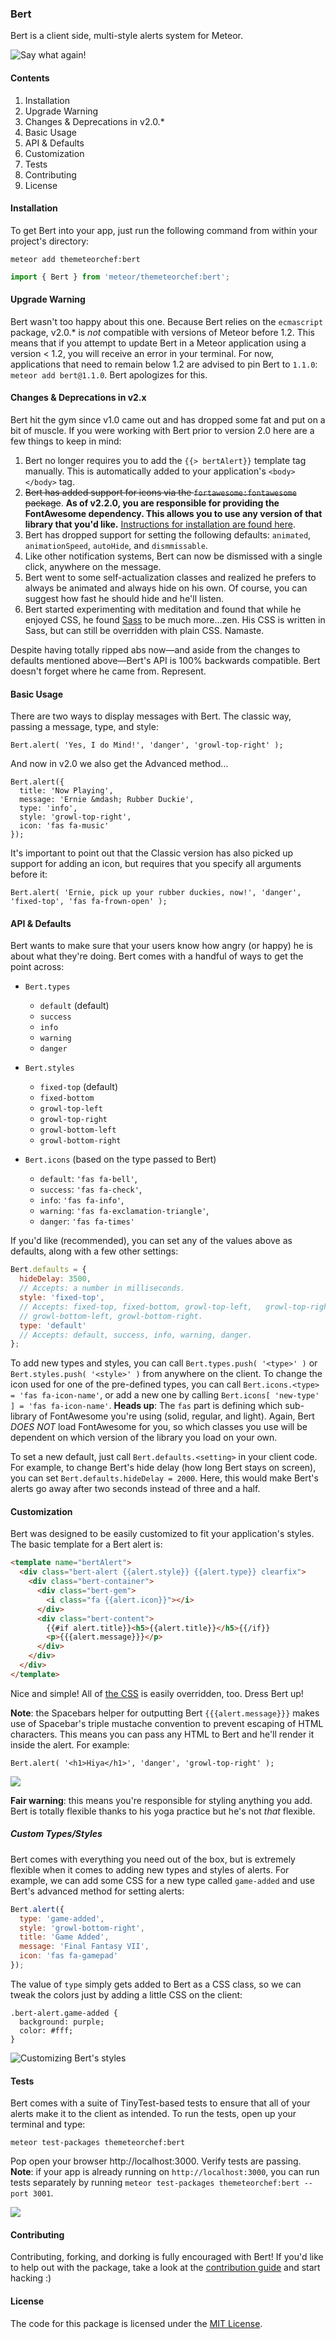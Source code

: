 ### Bert
Bert is a client side, multi-style alerts system for Meteor.

![Say what again!](https://cl.ly/0d3O121h021t/bert.jpg)

#### Contents
1. Installation
2. Upgrade Warning
3. Changes & Deprecations in v2.0.*
4. Basic Usage
5. API & Defaults
6. Customization
7. Tests
4. Contributing
5. License

#### Installation
To get Bert into your app, just run the following command from within your project's directory:

```
meteor add themeteorchef:bert
```

```javascript
import { Bert } from 'meteor/themeteorchef:bert';
```

#### Upgrade Warning
Bert wasn't too happy about this one. Because Bert relies on the `ecmascript` package, v2.0.* is _not_ compatible with versions of Meteor before 1.2. This means that if you attempt to update Bert in a Meteor application using a version < 1.2, you will receive an error in your terminal. For now, applications that need to remain below 1.2 are advised to pin Bert to `1.1.0`: `meteor add bert@1.1.0`. Bert apologizes for this.

#### Changes & Deprecations in v2.x
Bert hit the gym since v1.0 came out and has dropped some fat and put on a bit of muscle. If you were working with Bert prior to version 2.0 here are a few things to keep in mind:

1. Bert no longer requires you to add the `{{> bertAlert}}` template tag manually. This is automatically added to your application's `<body></body>` tag.
2. <strike>Bert has added support for icons via the `fortawesome:fontawesome` package</strike>. **As of v2.2.0, you are responsible for providing the FontAwesome dependency. This allows you to use any version of that library that you'd like.** [Instructions for installation are found here](https://fontawesome.com/start).
3. Bert has dropped support for setting the following defaults: `animated`, `animationSpeed`, `autoHide`, and `dismmissable`.
4. Like other notification systems, Bert can now be dismissed with a single click, anywhere on the message.
5. Bert went to some self-actualization classes and realized he prefers to always be animated and always hide on his own. Of course, you can suggest how fast he should hide and he'll listen.
6. Bert started experimenting with meditation and found that while he enjoyed CSS, he found [Sass](http://sass-lang.com) to be much more...zen. His CSS is written in Sass, but can still be overridden with plain CSS. Namaste.

Despite having totally ripped abs now—and aside from the changes to defaults mentioned above—Bert's API is 100% backwards compatible. Bert doesn't forget where he came from. Represent.

#### Basic Usage
There are two ways to display messages with Bert. The classic way, passing a message, type, and style:

```
Bert.alert( 'Yes, I do Mind!', 'danger', 'growl-top-right' );
```

And now in v2.0 we also get the Advanced method...

```
Bert.alert({
  title: 'Now Playing',
  message: 'Ernie &mdash; Rubber Duckie',
  type: 'info',
  style: 'growl-top-right',
  icon: 'fas fa-music'
});
```

It's important to point out that the Classic version has also picked up support for adding an icon, but requires that you specify all arguments before it:

```
Bert.alert( 'Ernie, pick up your rubber duckies, now!', 'danger', 'fixed-top', 'fas fa-frown-open' );
```

#### API & Defaults
Bert wants to make sure that your users know how angry (or happy) he is about what they're doing. Bert comes with a handful of ways to get the point across:

- `Bert.types`
  - `default` (default)
  - `success`
  - `info`
  - `warning`
  - `danger`


- `Bert.styles`
  - `fixed-top` (default)
  - `fixed-bottom`
  - `growl-top-left`
  - `growl-top-right`
  - `growl-bottom-left`
  - `growl-bottom-right`


- `Bert.icons` (based on the type passed to Bert)
  - `default`: `'fas fa-bell'`,
  - `success`: `'fas fa-check'`,
  - `info`: `'fas fa-info'`,
  - `warning`: `'fas fa-exclamation-triangle'`,
  - `danger`: `'fas fa-times'`

If you'd like (recommended), you can set any of the values above as defaults, along with a few other settings:

```js
Bert.defaults = {
  hideDelay: 3500,
  // Accepts: a number in milliseconds.
  style: 'fixed-top',
  // Accepts: fixed-top, fixed-bottom, growl-top-left,   growl-top-right,
  // growl-bottom-left, growl-bottom-right.
  type: 'default'
  // Accepts: default, success, info, warning, danger.
};
```
To add new types and styles, you can call `Bert.types.push( '<type>' )` or `Bert.styles.push( '<style>' )` from anywhere on the client. To change the icon used for one of the pre-defined types, you can call `Bert.icons.<type> = 'fas fa-icon-name'`, or add a new one by calling `Bert.icons[ 'new-type' ] = 'fas fa-icon-name'`. **Heads up**: The `fas` part is defining which sub-library of FontAwesome you're using (solid, regular, and light). Again, Bert _DOES NOT_ load FontAwesome for you, so which classes you use will be dependent on which version of the library you load on your own.

To set a new default, just call `Bert.defaults.<setting>` in your client code. For example, to change Bert's hide delay (how long Bert stays on screen), you can set `Bert.defaults.hideDelay = 2000`. Here, this would make Bert's alerts go away after two seconds instead of three and a half.

#### Customization
Bert was designed to be easily customized to fit your application's styles. The basic template for a Bert alert is:

```html
<template name="bertAlert">
  <div class="bert-alert {{alert.style}} {{alert.type}} clearfix">
    <div class="bert-container">
      <div class="bert-gem">
        <i class="fa {{alert.icon}}"></i>
      </div>
      <div class="bert-content">
        {{#if alert.title}}<h5>{{alert.title}}</h5>{{/if}}
        <p>{{{alert.message}}}</p>
      </div>
    </div>
  </div>
</template>
```

Nice and simple! All of [the CSS](https://github.com/themeteorchef/bert/tree/master/stylesheets/bert.scss) is easily overridden, too. Dress Bert up!

**Note**: the Spacebars helper for outputting Bert `{{{alert.message}}}` makes use of Spacebar's triple mustache convention to prevent escaping of HTML characters. This means you can pass any HTML to Bert and he'll render it inside the alert. For example:

```
Bert.alert( '<h1>Hiya</h1>', 'danger', 'growl-top-right' );
```

![](https://tmc-post-content.s3.amazonaws.com/bert-with-html.gif)

**Fair warning**: this means you're responsible for styling anything you add. Bert is totally flexible thanks to his yoga practice but he's not _that_ flexible.

##### Custom Types/Styles
Bert comes with everything you need out of the box, but is extremely flexible when it comes to adding new types and styles of alerts. For example, we can add some CSS for a new type called `game-added` and use Bert's advanced method for setting alerts:

```javascript
Bert.alert({
  type: 'game-added',
  style: 'growl-bottom-right',
  title: 'Game Added',
  message: 'Final Fantasy VII',
  icon: 'fas fa-gamepad'
});
```
The value of `type` simply gets added to Bert as a CSS class, so we can tweak the colors just by adding a little CSS on the client:

```
.bert-alert.game-added {
  background: purple;
  color: #fff;
}
```

![Customizing Bert's styles](https://tmc-post-content.s3.amazonaws.com/bert-customization.gif)

#### Tests
Bert comes with a suite of TinyTest-based tests to ensure that all of your alerts make it to the client as intended. To run the tests, open up your terminal and type:

```
meteor test-packages themeteorchef:bert
```

Pop open your browser http://localhost:3000. Verify tests are passing. **Note**: if your app is already running on `http://localhost:3000`, you can run tests separately by running `meteor test-packages themeteorchef:bert --port 3001`.

![](https://tmc-post-content.s3.amazonaws.com/Screen-Shot-2015-10-14-12-00-57.png)

#### Contributing
Contributing, forking, and dorking is fully encouraged with Bert! If you'd like to help out with the package, take a look at the [contribution guide](https://github.com/themeteorchef/bert/wiki/Contribution-Guide) and start hacking :)

#### License
The code for this package is licensed under the [MIT License](http://opensource.org/licenses/MIT).
